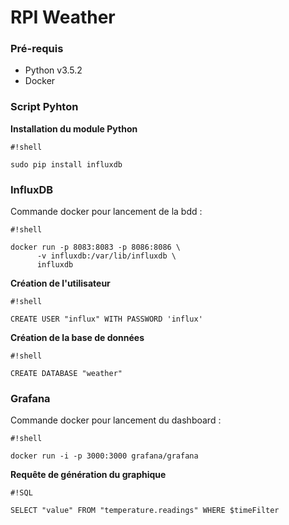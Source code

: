 # RPI Weather #



### Pré-requis ###

* Python v3.5.2
* Docker

### Script Pyhton ###


**Installation du module Python**
```
#!shell

sudo pip install influxdb

```



### InfluxDB ###

Commande docker pour lancement de la bdd : 
```
#!shell

docker run -p 8083:8083 -p 8086:8086 \
      -v influxdb:/var/lib/influxdb \
      influxdb

```

**Création de l'utilisateur**

```
#!shell

CREATE USER "influx" WITH PASSWORD 'influx'
```

**Création de la base de données**

```
#!shell

CREATE DATABASE "weather"
```


### Grafana ###

Commande docker pour lancement du dashboard : 
```
#!shell

docker run -i -p 3000:3000 grafana/grafana

```

**Requête de génération du graphique**


```
#!SQL

SELECT "value" FROM "temperature.readings" WHERE $timeFilter
```